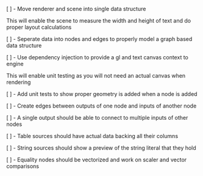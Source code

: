 [ ] - Move renderer and scene into single data structure

  This will enable the scene to measure the width and height of text and do proper layout calculations
 
[ ] - Seperate data into nodes and edges to properly model a graph based data structure

[ ] - Use dependency injection to provide a gl and text canvas context to engine

  This will enable unit testing as you will not need an actual canvas when rendering
 
[ ] - Add unit tests to show proper geometry is added when a node is added

[ ] - Create edges between outputs of one node and inputs of another node

[ ] - A single output should be able to connect to multiple inputs of other nodes

[ ] - Table sources should have actual data backing all their columns

[ ] - String sources should show a preview of the string literal that they hold

[ ] - Equality nodes should be vectorized and work on scaler and vector comparisons
